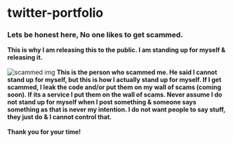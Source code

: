 # twitter-portfolio

<h3>Lets be honest here, No one likes to get scammed.</h3>
<b>This is why I am releasing this to the public. I am standing up for myself & releasing it.</b>
<br>
<br>
<img src="https://i.austin.gold/Y6jpbLWM.png" alt="scammed img">
<b>This is the person who scammed me. He said I cannot stand up for myself, but this is how I actually stand up for myself. If I get scammed, I leak the code and/or put them on my wall of scams (coming soon). If its a service I put them on the wall of scams. Never assume I do not stand up for myself when I post something & someone says something as that is never my intention. I do not want people to say stuff, they just do & I cannot control that.</b>
<br>
<br>
<b>Thank you for your time!</b>